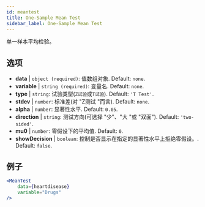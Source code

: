 ```yaml
---
id: meantest
title: One-Sample Mean Test
sidebar_label: One-Sample Mean Test
---
```


单一样本平均检验。

## 选项

* __data__ | `object (required)`: 值数组对象. Default: `none`.
* __variable__ | `string (required)`: 变量名. Default: `none`.
* __type__ | `string`: 试验类型(`Z试验`或`T试验`). Default: `'T Test'`.
* __stdev__ | `number`: 标准差(对 "Z测试 "而言). Default: `none`.
* __alpha__ | `number`: 显著性水平. Default: `0.05`.
* __direction__ | `string`: 测试方向(可选择 "少"、"大 "或 "双面"). Default: `'two-sided'`.
* __mu0__ | `number`: 零假设下的平均值. Default: `0`.
* __showDecision__ | `boolean`: 控制是否显示在指定的显著性水平上拒绝零假设。. Default: `false`.


## 例子

```jsx live
<MeanTest
    data={heartdisease} 
    variable="Drugs"
/>
```
